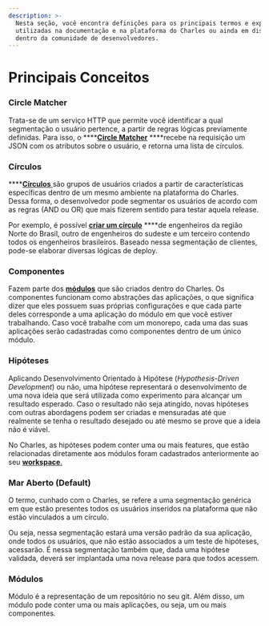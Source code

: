 ```yaml
---
description: >-
  Nesta seção, você encontra definições para os principais termos e expressões
  utilizadas na documentação e na plataforma do Charles ou ainda em discussões
  dentro da comunidade de desenvolvedores.
---
```


# Principais Conceitos

### **Circle Matcher**

Trata-se de um serviço HTTP que permite você identificar a qual segmentação o usuário pertence, a partir de regras lógicas previamente definidas. Para isso, o ****[**Circle Matcher**](referencia/circle-matcher.md) ****recebe na requisição um JSON com os atributos sobre o usuário, e retorna uma lista de círculos.

### **Círculos**

\*\*\*\*[**Círculos** ](referencia/circulos.md)são grupos de usuários criados a partir de características específicas dentro de um mesmo ambiente na plataforma do Charles. Dessa forma, o desenvolvedor pode segmentar os usuários de acordo com as regras \(AND ou OR\) que mais fizerem sentido para testar aquela release. 

Por exemplo, é possível [**criar um círculo**](referencia/circulos.md#como-criar-circulos) ****de engenheiros da região Norte do Brasil, outro de engenheiros do sudeste e um terceiro contendo todos os engenheiros brasileiros. Baseado nessa segmentação de clientes, pode-se elaborar diversas lógicas de deploy.

### **Componentes**

Fazem parte dos [**módulos**](primeiros-passos/criando-modulos.md) que são criados dentro do Charles. Os componentes funcionam como abstrações das aplicações, o que significa dizer que eles possuem suas próprias configurações e que cada parte deles corresponde a uma aplicação do módulo em que você estiver trabalhando. Caso você trabalhe com um monorepo, cada uma das suas aplicações serão cadastradas como componentes dentro de um único módulo.

### **Hipóteses**

Aplicando Desenvolvimento Orientado à Hipótese \(_Hypothesis-Driven Development_\) ou não, uma hipótese representará o desenvolvimento de uma nova ideia que será utilizada como experimento para alcançar um resultado esperado. Caso o resultado não seja atingido, novas hipóteses com outras abordagens podem ser criadas e mensuradas até que realmente se tenha o resultado desejado ou até mesmo se prove que a ideia não é viável.

No Charles, as hipóteses podem conter uma ou mais features, que estão relacionadas diretamente aos módulos foram cadastrados anteriormente ao seu [**workspace**.](primeiros-passos/definindo-workspace/)

### Mar Aberto \(Default\)

O termo, cunhado com o Charles, se refere a uma segmentação genérica em que estão presentes todos os usuários inseridos na plataforma que não estão vinculados a um círculo. 

Ou seja, nessa segmentação estará uma versão padrão da sua aplicação, onde todos os usuários, que não estão associados a um teste de hipóteses, acessarão. É nessa segmentação também que, dada uma hipótese validada, deverá ser implantada uma nova release para que todos acessem.

### Módulos

Módulo é a representação de um repositório no seu git. Além disso, um módulo pode conter uma ou mais aplicações, ou seja, um ou mais componentes.


